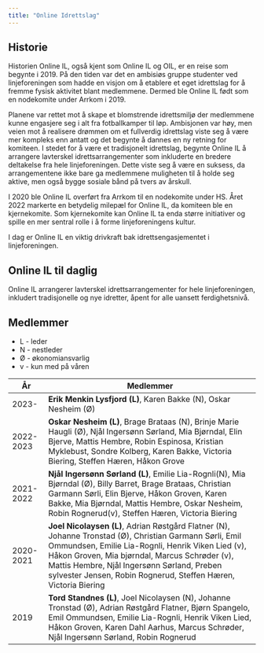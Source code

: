```yaml
---
title: "Online Idrettslag"
---
```


Historie
--------
Historien Online IL, også kjent som Online IL og OIL, er en reise som begynte i 2019. På den tiden var det en ambisiøs gruppe studenter ved linjeforeningen som hadde en visjon om å etablere et eget idrettslag for å fremme fysisk aktivitet blant medlemmene. Dermed ble Online IL født som en nodekomite under Arrkom i 2019.

Planene var rettet mot å skape et blomstrende idrettsmiljø der medlemmene kunne engasjere seg i alt fra fotballkamper til løp. Ambisjonen var høy, men veien mot å realisere drømmen om et fullverdig idrettslag viste seg å være mer kompleks enn antatt og det begynte å dannes en ny retning for komiteen. I stedet for å være et tradisjonelt idrettslag, begynte Online IL å arrangere lavterskel idrettsarrangementer som inkluderte en bredere deltakelse fra hele linjeforeningen. Dette viste seg å være en suksess, da arrangementene ikke bare ga medlemmene muligheten til å holde seg aktive, men også bygge sosiale bånd på tvers av årskull.

I 2020 ble Online IL overført fra Arrkom til en nodekomite under HS. 
Året 2022 markerte en betydelig milepæl for Online IL, da komiteen ble en kjernekomite. Som kjernekomite kan Online IL ta enda større initiativer og spille en mer sentral rolle i å forme linjeforeningens kultur.

I dag er Online IL en viktig drivkraft bak idrettsengasjementet i linjeforeningen.

Online IL til daglig
--------

Online IL arrangerer lavterskel idrettsarrangementer for hele linjeforeningen, inkludert tradisjonelle og nye idretter, åpent for alle uansett ferdighetsnivå. 

Medlemmer
--------
* L - leder  
* N - nestleder
* Ø - økonomiansvarlig  
* v - kun med på våren

|År   | Medlemmer |
| --- | --------- |  
|2023-| **Erik Menkin Lysfjord (L)**, Karen Bakke (N), Oskar Nesheim (Ø)  |
|2022-2023| **Oskar Nesheim (L)**, Brage Brataas (N), Brinje Marie Haugli (Ø), Njål Ingersønn Sørland, Mia Bjørndal, Elin Bjerve, Mattis Hembre, Robin Espinosa, Kristian Myklebust, Sondre Kolberg, Karen Bakke, Victoria Biering, Steffen Hæren, Håkon Grove |
|2021-2022| **Njål Ingersønn Sørland (L)**, Emilie Lia-Rognli(N), Mia Bjørndal (Ø), Billy Barret, Brage Brataas, Christian Garmann Sørli, Elin Bjerve, Håkon Groven, Karen Bakke, Mia Bjørndal, Mattis Hembre, Oskar Nesheim, Robin Rognerud(v), Steffen Hæren, Victoria Biering  |
|2020-2021| **Joel Nicolaysen (L)**, Adrian Røstgård Flatner (N), Johanne Tronstad (Ø), Christian Garmann Sørli, Emil Ommundsen, Emilie Lia-Rognli, Henrik Viken Lied (v), Håkon Groven, Mia bjørndal, Marcus Schrøder (v), Mattis Hembre, Njål Ingersønn Sørland, Preben sylvester Jensen, Robin Rognerud, Steffen Hæren, Victoria Biering |
|2019|**Tord Standnes (L)**, Joel Nicolaysen (N), Johanne Tronstad (Ø), Adrian Røstgård Flatner, Bjørn Spangelo, Emil Ommundsen, Emilie Lia-Rognli, Henrik Viken Lied, Håkon Groven, Karen Dahl Aarhus, Marcus Schrøder, Njål Ingersønn Sørland, Robin Rognerud |